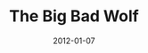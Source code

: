 ---
layout: message
category: message
series: "Big Bad Wolf"
title: "The Big Bad Wolf"
date: 2012-01-07
audio-description: "Brian Tome talks about the characteristics of Big Bad Wolf."
audio: "http://www.crossroads.net/players/media/hq/bigbadwolf_01.mp3"
audio-title: "The Big Bad Wolf"
audio-duration: "44:16"
program-description: "The Big Bad Wolf - Program"
program: "http://www.crossroads.net/players/media/hq/01_07-08_12Program.pdf"
program-title: "The Big Bad Wolf"
video-description: "Brian Tome talks about the characteristics of Big Bad Wolf."
video-title: "The Big Bad Wolf"
video: "https://s3.amazonaws.com/crossroadsvideomessages/bigbadwolf_01.mp4"
video-poster: "https://www.crossroads.net/uploadedfiles/bigbadwolf01_still.jpg"
---